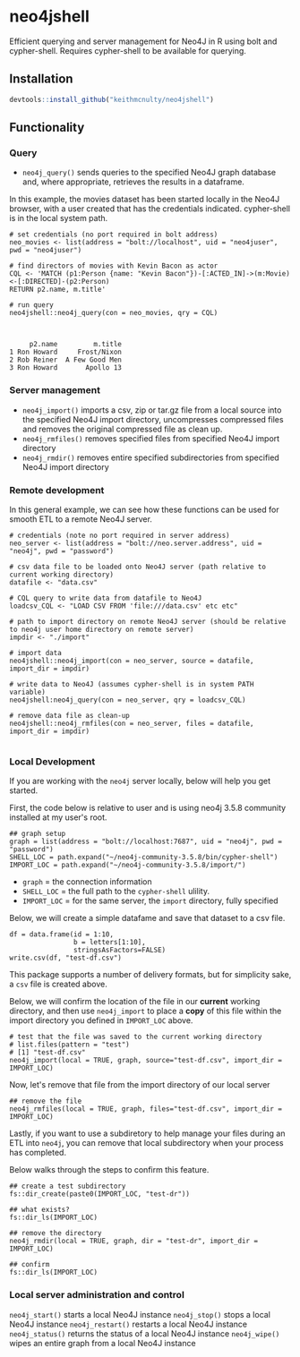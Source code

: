 # neo4jshell
Efficient querying and server management for Neo4J in R using bolt and cypher-shell.  Requires cypher-shell to be available for querying.

## Installation

```r
devtools::install_github("keithmcnulty/neo4jshell")
```

## Functionality

### Query

- `neo4j_query()` sends queries to the specified Neo4J graph database and, where appropriate, retrieves the results in a dataframe.

In this example, the movies dataset has been started locally in the Neo4J browser, with a user created that has the credentials indicated.   cypher-shell is in the local system path. 
```
# set credentials (no port required in bolt address)
neo_movies <- list(address = "bolt://localhost", uid = "neo4juser", pwd = "neo4juser")

# find directors of movies with Kevin Bacon as actor
CQL <- 'MATCH (p1:Person {name: "Kevin Bacon"})-[:ACTED_IN]->(m:Movie)<-[:DIRECTED]-(p2:Person)
RETURN p2.name, m.title'

# run query
neo4jshell::neo4j_query(con = neo_movies, qry = CQL)



     p2.name         m.title
1 Ron Howard     Frost/Nixon
2 Rob Reiner  A Few Good Men
3 Ron Howard       Apollo 13

```

### Server management

- `neo4j_import()` imports a csv, zip or tar.gz file from a local source into the specified Neo4J import directory, uncompresses compressed files and removes the original compressed file as clean up.
- `neo4j_rmfiles()` removes specified files from specified Neo4J import directory
- `neo4j_rmdir()` removes entire specified subdirectories from specified Neo4J import directory

### Remote development

In this general example, we can see how these functions can be used for smooth ETL to a remote Neo4J server.  

```
# credentials (note no port required in server address)
neo_server <- list(address = "bolt://neo.server.address", uid = "neo4j", pwd = "password")

# csv data file to be loaded onto Neo4J server (path relative to current working directory)
datafile <- "data.csv"

# CQL query to write data from datafile to Neo4J
loadcsv_CQL <- "LOAD CSV FROM 'file:///data.csv' etc etc"

# path to import directory on remote Neo4J server (should be relative to neo4j user home directory on remote server)
impdir <- "./import"

# import data
neo4jshell::neo4j_import(con = neo_server, source = datafile, import_dir = impdir)

# write data to Neo4J (assumes cypher-shell is in system PATH variable)
neo4jshell:neo4j_query(con = neo_server, qry = loadcsv_CQL)

# remove data file as clean-up
neo4jshell::neo4j_rmfiles(con = neo_server, files = datafile, import_dir = impdir)


```

### Local Development

If you are working with the `neo4j` server locally, below will help you get started.  

First, the code below is relative to user and is using neo4j 3.5.8 community installed at my user's root.

```
## graph setup
graph = list(address = "bolt://localhost:7687", uid = "neo4j", pwd = "password")
SHELL_LOC = path.expand("~/neo4j-community-3.5.8/bin/cypher-shell")
IMPORT_LOC = path.expand("~/neo4j-community-3.5.8/import/")
```

- `graph` = the connection information
- `SHELL_LOC` = the full path to the `cypher-shell` ulility.  
- `IMPORT_LOC` = for the same server, the `import` directory, fully specified

Below, we will create a simple datafame and save that dataset to a csv file.

```
df = data.frame(id = 1:10, 
                b = letters[1:10], 
                stringsAsFactors=FALSE)
write.csv(df, "test-df.csv")
```

This package supports a number of delivery formats, but for simplicity sake, a `csv` file is created above.

Below, we will confirm the location of the file in our __current__ working directory, and then use `neo4j_import` to place a **copy** of this file within the import directory you defined in `IMPORT_LOC` above.  

```
# test that the file was saved to the current working directory
# list.files(pattern = "test")
# [1] "test-df.csv"
neo4j_import(local = TRUE, graph, source="test-df.csv", import_dir = IMPORT_LOC)
```

Now, let's remove that file from the import directory of our local server

```
## remove the file
neo4j_rmfiles(local = TRUE, graph, files="test-df.csv", import_dir = IMPORT_LOC)
```

Lastly, if you want to use a subdiretory to help manage your files during an ETL into `neo4j`, you can remove that local subdirectory when your process has completed.

Below walks through the steps to confirm this feature.

```
## create a test subdirectory
fs::dir_create(paste0(IMPORT_LOC, "test-dr"))

## what exists?
fs::dir_ls(IMPORT_LOC)

## remove the directory
neo4j_rmdir(local = TRUE, graph, dir = "test-dr", import_dir = IMPORT_LOC)

## confirm
fs::dir_ls(IMPORT_LOC)
```

### Local server administration and control

`neo4j_start()` starts a local Neo4J instance
`neo4j_stop()` stops a local Neo4J instance
`neo4j_restart()` restarts a local Neo4J instance
`neo4j_status()` returns the status of a local Neo4J instance
`neo4j_wipe()` wipes an entire graph from a local Neo4J instance



